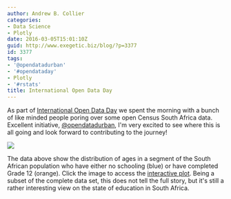 ```yaml
---
author: Andrew B. Collier
categories:
- Data Science
- Plotly
date: 2016-03-05T15:01:10Z
guid: http://www.exegetic.biz/blog/?p=3377
id: 3377
tags:
- '@opendatadurban'
- '#opendataday'
- Plotly
- '#rstats'
title: International Open Data Day
---
```


As part of [International Open Data Day](http://opendataday.org/) we spent the morning with a bunch of like minded people poring over some open Census South Africa data. Excellent initiative, [@opendatadurban](https://twitter.com/opendatadurban), I'm very excited to see where this is all going and look forward to contributing to the journey!

<img src="/img/2016/03/age-education-kzn.png" >

The data above show the distribution of ages in a segment of the South African population who have either no schooling (blue) or have completed Grade 12 (orange). Click the image to access the [interactive plot](https://plot.ly/~collierab/457/count-vs-age/). Being a subset of the complete data set, this does not tell the full story, but it's still a rather interesting view on the state of education in South Africa.
